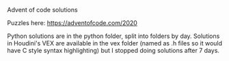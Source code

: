 Advent of code solutions

Puzzles here: https://adventofcode.com/2020

Python solutions are in the python folder, split into folders by day.
Solutions in Houdini's VEX are available in the vex folder (named as .h files so it would have C style syntax highlighting) but I stopped doing solutions after 7 days.
